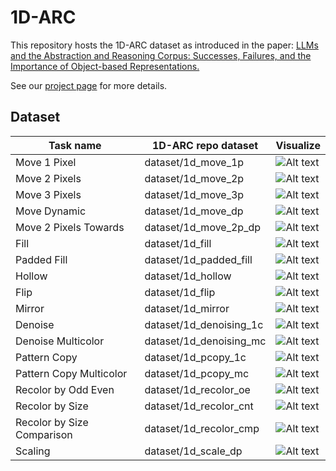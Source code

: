 # 1D-ARC

This repository hosts the 1D-ARC dataset as introduced in the paper: [LLMs and the Abstraction and Reasoning Corpus: Successes, Failures, and the Importance of Object-based Representations.](https://arxiv.org/abs/2305.18354)

See our [project page](https://khalil-research.github.io/LLM4ARC/) for more details.

## Dataset

| Task name  | 1D-ARC repo dataset     | Visualize                                                                                                 |
| -------------------------- | ----------------------- | --------------------------------------------------------------------------------------------------------- |
| Move 1 Pixel               | dataset/1d_move_1p      | ![Alt text](ds_visualize/Move_1_Pixel.png?raw=true "Move 1 Pixel")                             |
| Move 2 Pixels              | dataset/1d_move_2p      | ![Alt text](ds_visualize/Move_2_Pixels.png?raw=true "Move 2 Pixels")                           |
| Move 3 Pixels              | dataset/1d_move_3p      | ![Alt text](ds_visualize/Move_3_Pixels.png?raw=true "Move 3 Pixels")                           |
| Move Dynamic               | dataset/1d_move_dp      | ![Alt text](ds_visualize/Move_Dynamic.png?raw=true "Move Dynamic")                             |
| Move 2 Pixels Towards      | dataset/1d_move_2p_dp   | ![Alt text](ds_visualize/Move_2_Pixels_Towards.png?raw=true "Move 2 Pixels Towards")           |
| Fill                       | dataset/1d_fill         | ![Alt text](ds_visualize/Fill.png?raw=true "Fill")                                             |
| Padded Fill                | dataset/1d_padded_fill  | ![Alt text](ds_visualize/Padded_Fill.png?raw=true "Padded Fill")                               |
| Hollow                     | dataset/1d_hollow       | ![Alt text](ds_visualize/Hollow.png?raw=true "Hollow")                                         |
| Flip                       | dataset/1d_flip         | ![Alt text](ds_visualize/Flip.png?raw=true "Flip")                                             |
| Mirror                     | dataset/1d_mirror       | ![Alt text](ds_visualize/Mirror.png?raw=true "Mirror")                                         |
| Denoise                    | dataset/1d_denoising_1c | ![Alt text](ds_visualize/Denoise.png?raw=true "Denoise")                                       |
| Denoise Multicolor         | dataset/1d_denoising_mc | ![Alt text](ds_visualize/Denoise_Multicolor.png?raw=true "Denoise Multicolor")                 |
| Pattern Copy               | dataset/1d_pcopy_1c     | ![Alt text](ds_visualize/Pattern_Copy.png?raw=true "Pattern Copy")                             |
| Pattern Copy Multicolor    | dataset/1d_pcopy_mc     | ![Alt text](ds_visualize/Pattern_Copy_Multicolor.png?raw=true "Pattern Copy Multicolor")       |
| Recolor by Odd Even        | dataset/1d_recolor_oe   | ![Alt text](ds_visualize/Recolor_by_Odd_Even.png?raw=true "Recolor by Odd Even")               |
| Recolor by Size            | dataset/1d_recolor_cnt  | ![Alt text](ds_visualize/Recolor_by_Size.png?raw=true "Recolor by Size")                       |
| Recolor by Size Comparison | dataset/1d_recolor_cmp  | ![Alt text](ds_visualize/Recolor_by_Size_Comparison.png?raw=true "Recolor by Size Comparison") |
| Scaling                    | dataset/1d_scale_dp     | ![Alt text](ds_visualize/Scaling.png?raw=true "Scaling")
